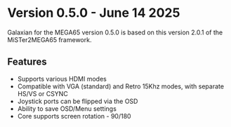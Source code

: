 Version 0.5.0 - June 14 2025
============================

Galaxian for the MEGA65 version 0.5.0 is based on this version 2.0.1 of the MiSTer2MEGA65 framework.

## Features
* Supports various HDMI modes
* Compatible with VGA (standard) and Retro 15Khz modes, with separate HS/VS or CSYNC
* Joystick ports can be flipped via the OSD
* Ability to save OSD/Menu settings
* Core supports screen rotation - 90/180

